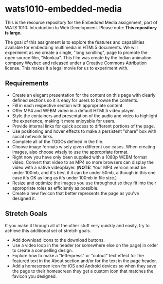wats1010-embedded-media
=======================

This is the resource repository for the Embedded Media assignment, part of WATS
1010: Introduction to Web Development. Please note: **This repository is
large.**

The goal of this assignment is to explore the features and capabilities
available for embedding multimedia in HTML5 documents. We will experiment
as we create a single, "long scrolling", page to promote the open source film,
"Monkaa". This film was create by the Indian animation company Weybec and
released under a Creative Commons Attribution license. This makes it a legal
movie for us to experiment with.

Requirements
------------

* Create an elegant presentation for the content on this page with clearly
  defined sections so it is easy for users to browse the contents.
* Fill in each respective section with appropriate content.
* Offer MP4 and WEBM video in a default HTML5 video player.
* Style the containers and presentation of the audio and video to highlight the
  experience, making it more enjoyable for users.
* Provide internal links for quick access to different portions of the page.
* Use positioning and hover effects to make a persistent "share" box with
  social network links.
* Complete all of the TODOs defined in the file.
* Choose image formats wisely given different use cases. When creating images,
  also choose wisely to use the appropriate format.
* Right now you have only been supplied with a 1080p WEBM format video. Convert
  that video to an MP4 so more browsers can display the video with a native
  videoplayer. (**NOTE:** Your MP4 version must be under 100mb, and it's best if
  it can be under 50mb, although in this one case it's OK as long as it's
  under 100mb in file size.)
* Resize and optimize the images you use throughout so they fit into their
  appropriate roles as efficiently as possible.
* Create a new favicon that better represents the page as you've designed it.


Stretch Goals
-------------
If you make it through all of the other stuff very quickly and easily, try
to achieve this additional set of stretch goals.

* Add download icons to the download buttons.
* Use a video loop in the header (or somewhere else on the page) in order to
  create a compelling design.
* Explore how to make a "letterpress" or "cutout" text effect for the featured
  text in the About section and/or for the text in the page header.
* Add a homescreen icon for iOS and Android devices so when they save the page
  to their homescreen they get a custom icon that matches the favicon you
  designed.
